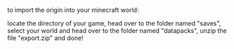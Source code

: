 to import the origin into your minecraft world:

locate the directory of your game, head over to the folder named "saves", select your world and head over to the folder named "datapacks", unzip the file "export.zip" and done!
